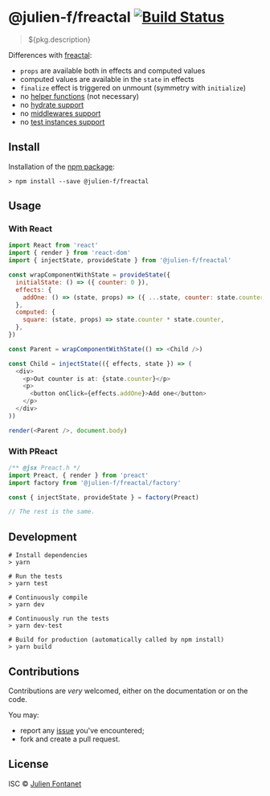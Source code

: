 # @julien-f/freactal [![Build Status](https://travis-ci.org/${pkg.shortGitHubPath}.png?branch=master)](https://travis-ci.org/${pkg.shortGitHubPath})

> ${pkg.description}

Differences with [freactal](https://github.com/FormidableLabs/freactal/):

- `props` are available both in effects and computed values
- computed values are available in the `state` in effects
- `finalize` effect is triggered on unmount (symmetry with `initialize`)
- no [helper functions](https://github.com/FormidableLabs/freactal#helper-functions) (not necessary)
- no [hydrate support](https://github.com/FormidableLabs/freactal#hydrate-and-initialize)
- no [middlewares support](https://github.com/FormidableLabs/freactal/#middleware)
- no [test instances support](https://github.com/FormidableLabs/freactal/#state-and-effects)

## Install

Installation of the [npm package](https://npmjs.org/package/@julien-f/freactal):

```
> npm install --save @julien-f/freactal
```

## Usage

### With React

```js
import React from 'react'
import { render } from 'react-dom'
import { injectState, provideState } from '@julien-f/freactal'

const wrapComponentWithState = provideState({
  initialState: () => ({ counter: 0 }),
  effects: {
    addOne: () => (state, props) => ({ ...state, counter: state.counter + 1 }),
  },
  computed: {
    square: (state, props) => state.counter * state.counter,
  },
})

const Parent = wrapComponentWithState(() => <Child />)

const Child = injectState(({ effects, state }) => (
  <div>
    <p>Out counter is at: {state.counter}</p>
    <p>
      <button onClick={effects.addOne}>Add one</button>
    </p>
  </div>
))

render(<Parent />, document.body)
```

### With PReact

```js
/** @jsx Preact.h */
import Preact, { render } from 'preact'
import factory from '@julien-f/freactal/factory'

const { injectState, provideState } = factory(Preact)

// The rest is the same.
```

## Development

```
# Install dependencies
> yarn

# Run the tests
> yarn test

# Continuously compile
> yarn dev

# Continuously run the tests
> yarn dev-test

# Build for production (automatically called by npm install)
> yarn build
```

## Contributions

Contributions are *very* welcomed, either on the documentation or on
the code.

You may:

- report any [issue](${pkg.bugs})
  you've encountered;
- fork and create a pull request.

## License

ISC © [Julien Fontanet](https://github.com/julien-f)
